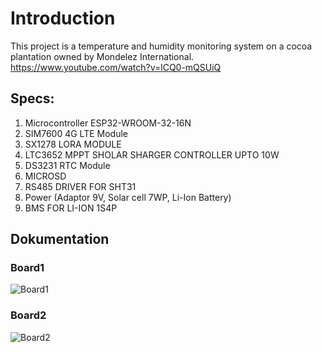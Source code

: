 # Introduction
This project is a temperature and humidity monitoring system on a cocoa plantation owned by Mondelez International. https://www.youtube.com/watch?v=lCQ0-mQSUiQ

## Specs:
1. Microcontroller ESP32-WROOM-32-16N
2. SIM7600 4G LTE Module
3. SX1278 LORA MODULE
4. LTC3652 MPPT SHOLAR SHARGER CONTROLLER UPTO 10W
5. DS3231 RTC Module
6. MICROSD 
7. RS485 DRIVER FOR SHT31
8. Power (Adaptor 9V, Solar cell 7WP, Li-Ion Battery)
9. BMS FOR LI-ION 1S4P

## Dokumentation
### Board1
![Board1](/Images/3pcs%20board%20V2%20with%20lora%20and%20seluler.jpg)
### Board2
![Board2](/Images/test%20board%20V2%20with%20lora%20and%20seluler.jpg)
